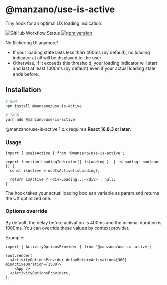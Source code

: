 # @manzano/use-is-active

Tiny hook for an optimal UX loading indication.

![GitHub Workflow Status](https://img.shields.io/github/actions/workflow/status/manzano78/use-is-active/ci.yml?style=flat-square)
[![npm version](https://img.shields.io/npm/v/@manzano/use-is-active.svg?style=flat-square)](https://www.npmjs.com/package/@manzano/use-is-active)

No flickering UI anymore!

- If your loading state lasts less than 400ms (by default), no loading indicator at all will be displayed to the user
- Otherwise, if it exceeds this threshold, your loading indicator will start and last at least 1000ms (by default) even if your actual loading state ends before.

## Installation

```sh
# NPM
npm install @manzano/use-is-active

# YARN
yarn add @manzano/use-is-active
```

@manzano/use-is-active 1.x.x requires **React 16.8.3 or later**.

### Usage

```tsx
import { useIsActive } from '@manzano/use-is-active';

export function LoadingIndicator({ isLoading }: { isLoading: boolean }) {
  const isActive = useIsActive(isLoading);

  return isActive ? <div>Loading...</div> : null;
}
```

The hook takes your actual loading boolean variable as param and returns the UX optimized one.

### Options override

By default, the delay before activation is 400ms and the minimal duration is 1000ms. You can override these values by context provider.

Example:

```tsx
import { ActivityOptionsProvider } from '@manzano/use-is-active';

root.render(
  <ActivityOptionsProvider delayBeforeActivation={300} minActiveDuration={1500}>
    <App />
  </ActivityOptionsProvider>,
);
```
